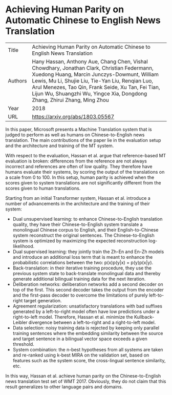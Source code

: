 # Achieving Human Parity on Automatic Chinese to English News Translation

|||
| --- | --- |
| Title | Achieving Human Parity on Automatic Chinese to English News Translation |
| Authors | Hany Hassan, Anthony Aue, Chang Chen, Vishal Chowdhary, Jonathan Clark, Christian Federmann, Xuedong Huang, Marcin Junczys-Dowmunt, William Lewis, Mu Li, Shujie Liu, Tie-Yan Liu, Renqian Luo, Arul Menezes, Tao Qin, Frank Seide, Xu Tan, Fei Tian, Lijun Wu, Shuangzhi Wu, Yingce Xia, Dongdong Zhang, Zhirui Zhang, Ming Zhou |
| Year | 2018 |
| URL | https://arxiv.org/abs/1803.05567 |

In this paper, Microsoft presents a Machine Translation system that is judged to perform
as well as humans on Chinese-to-English news translation. The main contributions of the
paper lie in the evaluation setup and the architecture and training of the MT system.

With respect to the evaluation, Hassan et al. argue that reference-based MT evaluation
is broken: differences from the reference are not always incorrect and references
are often of low quality. They therefore have humans evaluate their systems, by scoring
the output of the translations on a scale from 0 to 100. In this setup, human parity is
achieved when the scores given to system translations are not significantly different 
from the scores given to human translations.

Starting from an initial Transformer system, Hassan et al. introduce a number of advancements in the 
architecture and the training of their system: 

- Dual unsupervised learning: to enhance Chinese-to-English translation quality, they
have their Chinese-to-English system translate a monolingual Chinese corpus to English,
and their English-to-Chinese system reconstruct the original sentences. The 
Chinese-to-English system is optimized by maximizing the expected reconstruction 
log-likelihood.
- Dual supervised learning: they jointly train the Zh-En and En-Zh models and introduce
an additional loss term that is meant to enhance the probabilistic correlations between
the two: p(x)p(y|x) = p(y)p(x|y).
- Back-translation: in their iterative training procedure, they use the previous system state to back-translate
monolingual data and thereby generate additional bilingual training data for the next iteration.
- Deliberation networks: deliberation networks add a second decoder on top of the first. This
second decoder takes the output from the encoder and the first-pass decoder to overcome
the limitations of purely left-to-right target generation.
- Agreement regularization: unsatisfactory translations with bad suffixes generated by a 
left-to-right model often have low predictions under a right-to-left model. Therefore, 
Hassan et al. minimize the Kullback-Leibler divergence between a left-to-right and a right-to-left model. 
- Data selection: noisy training data is rejected by keeping only parallel training sentences
where the embedding similarity between the source and target sentence in a bilingual vector space
exceeds a given threshold.
- System combination: the n-best hypotheses from all systems are taken and re-ranked
using k-best MIRA on the validation set, based on features such as the system score, the cross-lingual
sentence similarity, etc.

In this way, Hassan et al. achieve human parity on the Chinese-to-English news
translation test set of WMT 2017. Obviously, they do not claim that this result generalizes
to other language pairs and domains.
